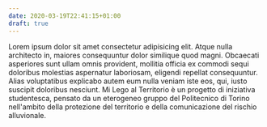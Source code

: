 ```yaml
---
date: 2020-03-19T22:41:15+01:00
draft: true
---
```


Lorem ipsum dolor sit amet consectetur adipisicing elit. Atque nulla architecto in, maiores consequuntur dolor similique quod magni. Obcaecati asperiores sunt ullam omnis provident, mollitia officia ex commodi sequi doloribus molestias aspernatur laboriosam, eligendi repellat consequuntur. Alias voluptatibus explicabo autem eum nulla veniam iste eos, qui, iusto suscipit doloribus nesciunt. Mi Lego al Territorio è un progetto di iniziativa studentesca, pensato da un eterogeneo gruppo del Politecnico di Torino nell'ambito della protezione del territorio e della comunicazione del rischio alluvionale.
